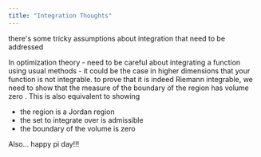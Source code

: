 ```yaml
---
title: "Integration Thoughts"
---
```


there's some tricky assumptions about integration that need to be addressed

In optimization theory - need to be careful about integrating a function using usual methods - it could be the case in higher dimensions that your function is not integrable. to prove that it is indeed Riemann integrable, we need to show that the measure of the boundary of the region has volume zero . This is also equivalent to showing

- the region is a Jordan region
- the set to integrate over is admissible
- the boundary of the volume is zero


Also... happy pi day!!! 